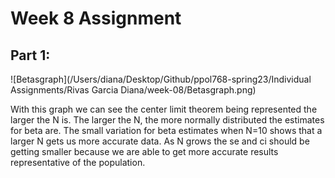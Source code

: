 
# Week 8 Assignment 

## Part 1: 


![Betasgraph](/Users/diana/Desktop/Github/ppol768-spring23/Individual Assignments/Rivas Garcia Diana/week-08/Betasgraph.png) 

With this graph we can see the center limit theorem being represented the larger the N is. The larger the N, the more normally distributed the estimates for beta are. The small variation for beta estimates when N=10 shows that a larger N gets us more accurate data. As N grows the se and ci should be getting smaller because we are able to get more accurate results representative of the population. 